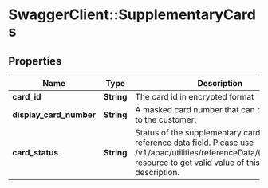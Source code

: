 # SwaggerClient::SupplementaryCards

## Properties
Name | Type | Description | Notes
------------ | ------------- | ------------- | -------------
**card_id** | **String** | The card id  in encrypted format | 
**display_card_number** | **String** | A masked card number that can be displayed to the customer. | 
**card_status** | **String** | Status of the supplementary card. This is a reference data field. Please use /v1/apac/utilities/referenceData/{cardStatus} resource to get valid value of this field with description. | [optional] 

